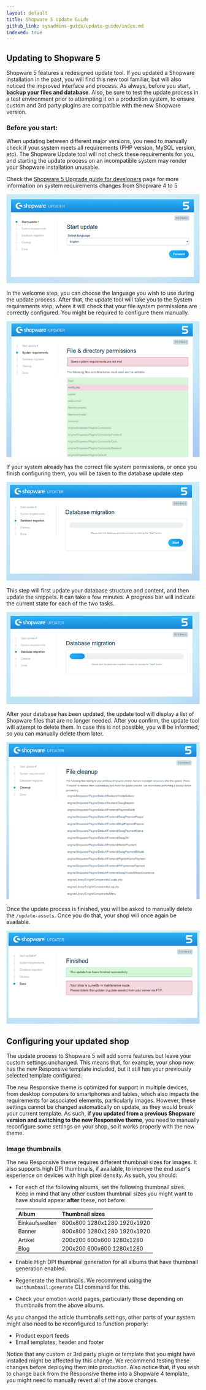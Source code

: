 ```yaml
---
layout: default
title: Shopware 5 Update Guide
github_link: sysadmins-guide/update-guide/index.md
indexed: true
---
```


## Updating to Shopware 5

Shopware 5 features a redesigned update tool. If you updated a Shopware installation in the past, you will find this new tool familiar, but will also noticed the improved interface and process. As always, before you start, **backup your files and database**. Also, be sure to test the update process in a test environment prior to attempting it on a production system, to ensure custom and 3rd party plugins are compatible with the new Shopware version.

<div class="alert alert-danger" role="alert">
   <h3>Before you start:</h3>
   <p>When updating between different major versions, you need to manually check if your system meets all requirements (PHP version, MySQL version, etc). The Shopware Update tool will not check these requirements for you, and starting the update process on an incompatible system may render your Shopware installation unusable.</p>
   <p>Check the <a href="/developers-guide/shopware-5-upgrade-guide-for-developers/">Shopware 5 Upgrade guide for developers</a> page for more information on system requirements changes from Shopware 4 to 5</p>
</div>

![Start](screen-update-step1.png)

In the welcome step, you can choose the language you wish to use during the update process. After that, the update tool will take you to the System requirements step, where it will check that your file system permissions are correctly configured. You might be required to configure them manually.

![Requirements check](screen-update-step2.png)

If your system already has the correct file system permissions, or once you finish configuring them, you will be taken to the database update step

![Database](screen-update-step3-start.png)

This step will first update your database structure and content, and then update the snippets. It can take a few minutes. A progress bar will indicate the current state for each of the two tasks.

![Database update](screen-update-step3-progress.png)

After your database has been updated, the update tool will display a list of Shopware files that are no longer needed. After you confirm, the update tool will attempt to delete them. In case this is not possible, you will be informed, so you can manually delete them later.

![File cleanup](screen-update-step4.png)

Once the update process is finished, you will be asked to manually delete the `/update-assets`. Once you do that, your shop will once again be available.

![Finish](screen-update-step5.png)


## Configuring your updated shop

The update process to Shopware 5 will add some features but leave your custom settings unchanged. This means that, for example, your shop now has the new Responsive template included, but it still has your previously selected template configured.

The new Responsive theme is optimized for support in multiple devices, from desktop computers to smartphones and tables, which also impacts the requirements for associated elements, particularly images. However, these settings cannot be changed automatically on update, as they would break your current template. As such, **if you updated from a previous Shopware version and switching to the new Responsive theme**, you need to manually reconfigure some settings on your shop, so it works properly with the new theme.

### Image thumbnails

The new Responsive theme requires different thumbnail sizes for images. It also supports high DPI thumbnails, if available, to improve the end user's experience on devices with high pixel density. As such, you should:

- For each of the following albums, set the following thumbnail sizes. Keep in mind that any other custom thumbnail sizes you might want to have should appear **after** these, not before:

  Album          | Thumbnail sizes
  -------------- | ---------------------------------------------
  Einkaufswelten | 800x800 1280x1280 1920x1920
  Banner         | 800x800 1280x1280 1920x1920
  Artikel        | 200x200 600x600 1280x1280
  Blog           | 200x200 600x600 1280x1280

- Enable High DPI thumbnail generation for all albums that have thumbnail generation enabled.
- Regenerate the thumbnails. We recommend using the `sw:thumbnail:generate` CLI command for this.
- Check your emotion world pages, particularly those depending on thumbnails from the above albums.

As you changed the article thumbnails settings, other parts of your system might also need to be reconfigured to function properly:
- Product export feeds
- Email templates, header and footer

Notice that any custom or 3rd party plugin or template that you might have installed might be affected by this change. We recommend testing these changes before deploying them into production. Also notice that, if you wish to change back from the Responsive theme into a Shopware 4 template, you might need to manually revert all of the above changes.
